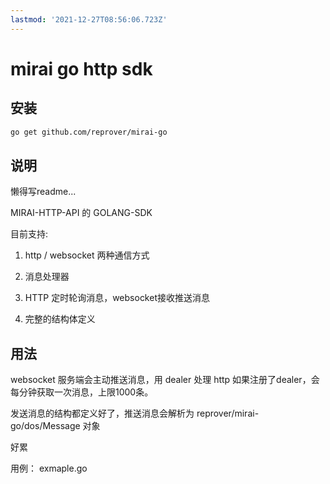 ```yaml
---
lastmod: '2021-12-27T08:56:06.723Z'
---
```

# mirai go http sdk

## 安装

```bash
go get github.com/reprover/mirai-go
```

## 说明

懒得写readme...

MIRAI-HTTP-API 的 GOLANG-SDK

目前支持:

1. http / websocket 两种通信方式

2. 消息处理器

3. HTTP 定时轮询消息，websocket接收推送消息

4. 完整的结构体定义

## 用法

websocket 服务端会主动推送消息，用 dealer 处理
http 如果注册了dealer，会每分钟获取一次消息，上限1000条。

发送消息的结构都定义好了，推送消息会解析为 reprover/mirai-go/dos/Message 对象

好累

用例： exmaple.go
